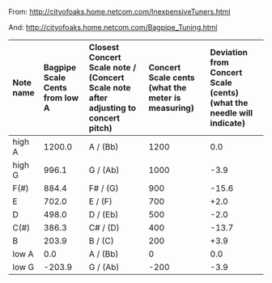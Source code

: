 From:
http://cityofoaks.home.netcom.com/InexpensiveTuners.html

And:
http://cityofoaks.home.netcom.com/Bagpipe_Tuning.html

|Note name|Bagpipe Scale Cents from low A|Closest Concert Scale note / (Concert Scale note after adjusting to concert pitch)|Concert Scale cents (what the meter is measuring)|Deviation from Concert Scale (cents) (what the needle will indicate)|
|:--------|:-----------------------------|:---------------------------------------------------------------------------------|:------------------------------------------------|:-------------------------------------------------------------------|
|high A|1200.0|A / (Bb)|1200|0.0|
|high G|996.1|G / (Ab)|1000|-3.9|
|F(#)|884.4|F# / (G)|900|-15.6|
|E |702.0|E / (F)|700|+2.0|
|D |498.0|D / (Eb)|500|-2.0|
|C(#)|386.3|C# / (D)|400|-13.7|
|B |203.9|B / (C)|200|+3.9|
|low A|0.0|A / (Bb)|0 |0.0|
|low G|-203.9|G / (Ab)|-200|-3.9|